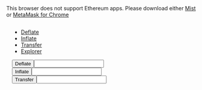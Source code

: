 <link rel='stylesheet' href='style.css' type='text/css'>
<div id="message">This browser does not support Ethereum apps. Please download either <a href="http://ethereum.org">Mist</a> or <a href="https://chrome.google.com/webstore/detail/metamask/nkbihfbeogaeaoehlefnkodbefgpgknn?hl=en">MetaMask for Chrome</a></div>

<div>
<span id="dEthDay"></span>
</div>

<div>
<span id="dEth_supply"></span>
</div>

<div >
<span id="balance"></span>
</div>

<div id="tabs-container" style="padding: 15px;">
		    	<ul class="tabs-menu">
				<li class="current"><a href="#tab-1">Deflate</a></li>
				<li><a href="#tab-2">Inflate</a></li>
				<li><a href="#tab-3">Transfer</a></li>
				<li><a href="#tab-4">Explorer</a></li>
		   	 </ul>
			<div class="tab">
        	 <div id="tab-1" class="tab-content" style="display: table;">
		 <button id="deflate">Deflate</button><input type="number">
           </div>
           <div id="tab-2" class="tab-content">
	   <button id="inflate">Inflate</button><input type="number">
           </div>
          <div id="tab-3" class="tab-content">
	  <button id="transfer">Transfer</button><input type="number">
          </div> 
          <div id="tab-4" class="tab-content">  	
          </div> 
      </div>
	   <script>
	$(document).ready(function() {
    $(".tabs-menu a").click(function(event) {
        event.preventDefault();
        $(this).parent().addClass("current");
        $(this).parent().siblings().removeClass("current");
        var tab = $(this).attr("href");
        $(".tab-content").not(tab).css("display", "none");
        $(tab).fadeIn();
    });
});
	    </script>
<script src="scripts.js"></script>


